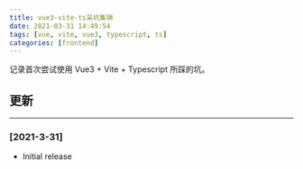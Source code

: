 ```yaml
---
title: vue3-vite-ts采坑集锦
date: 2021-03-31 14:49:54
tags: [vue, vite, vue3, typescript, ts]
categories: [frontend]
---
```


记录首次尝试使用 Vue3 + Vite + Typescript 所踩的坑。

<!-- more -->

## 更新

------

### [2021-3-31]

- Initial release